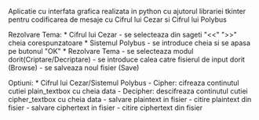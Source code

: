 Aplicatie cu interfata grafica realizata in python cu ajutorul librariei tkinter pentru codificarea de mesaje cu Cifrul lui Cezar si Cifrul lui Polybus

Rezolvare Tema:
	* Cifrul lui Cezar
	  - se selecteaza din sageti "<<" ">>" cheia corespunzatoare
	* Sistemul Polybus
	  - se introduce cheia si se apasa pe butonul "OK"
	* Rezolvare Tema
	  - se selecteaza modul dorit(Criptare/Decriptare)
	  - se introduce calea catre fisierul de input dorit (Browse)
	  - se salveaza noul fisier (Save)

Optiuni:
	* Cifrul lui Cezar/Sistemul Polybus
		- Cipher: cifreaza continutul cutiei plain_textbox cu cheia data
		- Decipher: descifreaza continutul cutiei cipher_textbox cu cheia data
		- salvare plaintext in fisier
		- citire plaintext din fisier
		- salvare ciphertext in fisier
		- citire ciphertext din fisier
